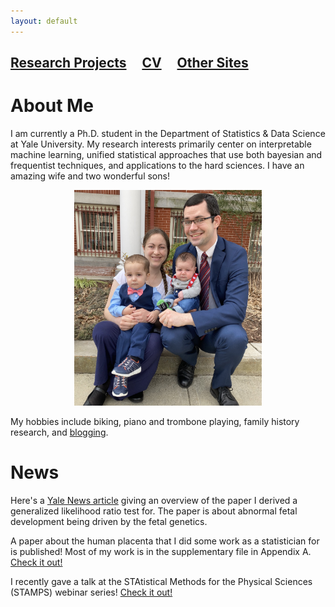 ```yaml
---
layout: default
---
```


## [Research Projects](./research.html)  &nbsp; &nbsp;  [CV](./parkerholzer.pdf)   &nbsp; &nbsp; [Other Sites](./consulting.html)

# About Me

I am currently a Ph.D. student in the Department of Statistics & Data Science at Yale University. My research interests primarily center on interpretable machine learning, unified statistical approaches that use both bayesian and frequentist techniques, and applications to the hard sciences. I have an amazing wife and two wonderful sons!

<center><img src="./assets/img/IMG-0229.jpg" width="300" height="345" /></center>

My hobbies include biking, piano and trombone playing, family history research, and [blogging](https://lightandtruthlds.blogspot.com).

# News

Here's a [Yale News article](https://news.yale.edu/2021/05/03/genetics-not-environment-uterus-controls-abnormal-development?fbclid=IwAR0dSbJJWAP56QbGvs4YLThLmtDNiZGyyCRLJrVndl1PQuHWXcSME3HLj5g) giving an overview of the paper I derived a generalized likelihood ratio test for. The paper is about abnormal fetal development being driven by the fetal genetics.

A paper about the human placenta that I did some work as a statistician for is published! Most of my work is in the supplementary file in Appendix A. [Check it out!](https://www.sciencedirect.com/science/article/pii/S0143400421001284?via%3Dihub)

I recently gave a talk at the STAtistical Methods for the Physical Sciences (STAMPS) webinar series! [Check it out!](https://www.youtube.com/watch?v=UpooAqzIOVY&t=1s)


